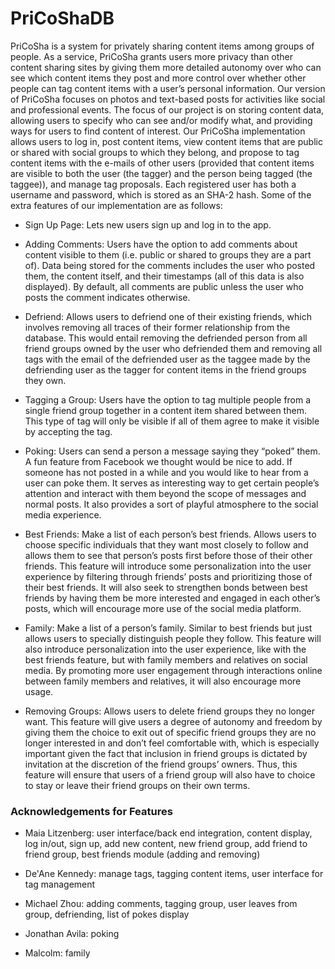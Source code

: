 # PriCoShaDB

PriCoSha is a system for privately sharing content items among groups of people. As a service, PriCoSha grants users more privacy than other content sharing sites by giving them more detailed autonomy over who can see which content items they
post and more control over whether other people can tag content items with a user’s personal information. Our version of PriCoSha focuses on photos and text-based posts for activities like social and professional events. The focus of our project is on storing content data, allowing users to specify who can see and/or modify what, and providing ways for users to find content of interest. Our PriCoSha implementation allows users to log in, post content items, view content items that are public or shared with social groups to which they belong, and propose to tag content items with the e-mails of other users  (provided that content items are visible to both the user (the tagger) and the person being tagged (the taggee)), and manage tag proposals. Each registered user has both a username and password, which is stored as an SHA-2 hash. Some of the extra features of our implementation are as follows:

- Sign Up Page: Lets new users sign up and log in to the app.

- Adding Comments: Users have the option to add comments about content visible to them (i.e. public or shared to groups they are a part of). Data being stored for the comments includes the user who posted them, the content itself, and their timestamps (all of this data is also displayed). By default, all comments are public unless the user who posts the comment indicates otherwise. 

- Defriend: Allows users to defriend one of their existing friends, which involves removing all traces of their former relationship from the database. This would entail removing the defriended person from all friend groups owned by the user who defriended them and removing all tags with the email of the defriended user as the taggee made by the defriending user as the tagger for content items in the friend groups they own.

- Tagging a Group: Users have the option to tag multiple people from a single friend group together in a content item shared between them. This type of tag will only be visible if all of them agree to make it visible by accepting the tag.

- Poking: Users can send a person a message saying they “poked” them. A fun feature from Facebook we thought would be nice to add. If someone has not posted in a while and you would like to hear from a user can poke them. It serves as interesting way to get certain people’s attention and interact with them beyond the scope of messages and normal posts. It also provides a sort of playful atmosphere to the social media experience.
 
- Best Friends: Make a list of each person’s best friends. Allows users to choose specific individuals that they want most closely to follow and allows them to see that person’s posts first before those of their other friends. This feature will introduce some personalization into the user experience by filtering through friends’ posts and prioritizing those of their best friends. It will also seek to strengthen bonds between best friends by having them be more interested and engaged in each other’s posts, which will encourage more use of the social media platform.
 
- Family: Make a list of a person’s family. Similar to best friends but just allows users to specially distinguish people they follow. This feature will also introduce personalization into the user experience, like with the best friends feature, but with family members and relatives on social media. By promoting more user engagement through interactions online between family members and relatives, it will also encourage more usage.
 
- Removing Groups: Allows users to delete friend groups they no longer want. This feature will give users a degree of autonomy and freedom by giving them the choice to exit out of specific friend groups they are no longer interested in and don’t feel comfortable with, which is especially important given the fact that inclusion in friend groups is dictated by invitation at the discretion of the friend groups’ owners. Thus, this feature will ensure that users of a friend group will also have to choice to stay or leave their friend groups on their own terms.

### Acknowledgements for Features

- Maia Litzenberg: user interface/back end integration, content display, log in/out, sign up, add new content, new friend group, add friend to friend group, best friends module (adding and removing)

- De'Ane Kennedy: manage tags, tagging content items, user interface for tag management

- Michael Zhou: adding comments, tagging group, user leaves from group, defriending, list of pokes display

- Jonathan Avila: poking

- Malcolm: family
